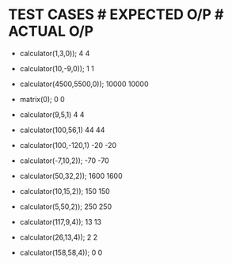 # TEST CASES                               # EXPECTED O/P                                                                           # ACTUAL O/P

* calculator(1,3,0));                           4                                                                                      4

* calculator(10,-9,0));                          1                                                                                      1

* calculator(4500,5500,0));                    10000                                                                                   10000

* matrix(0);                                    0                                                                                        0

* calculator(9,5,1)                             4                                                                                        4

* calculator(100,56,1)                          44                                                                                      44

* calculator(100,-120,1)                        -20                                                                                     -20
    
* calculator(-7,10,2));                         -70                                                                                      -70
   
* calculator(50,32,2));                          1600                                                                                     1600
    
* calculator(10,15,2));                         150                                                                                      150 
    
* calculator(5,50,2));                          250                                                                                      250
    
* calculator(117,9,4));                          13                                                                                       13
   
* calculator(26,13,4));                          2                                                                                        2
  
* calculator(158,58,4));                         0                                                                                        0
